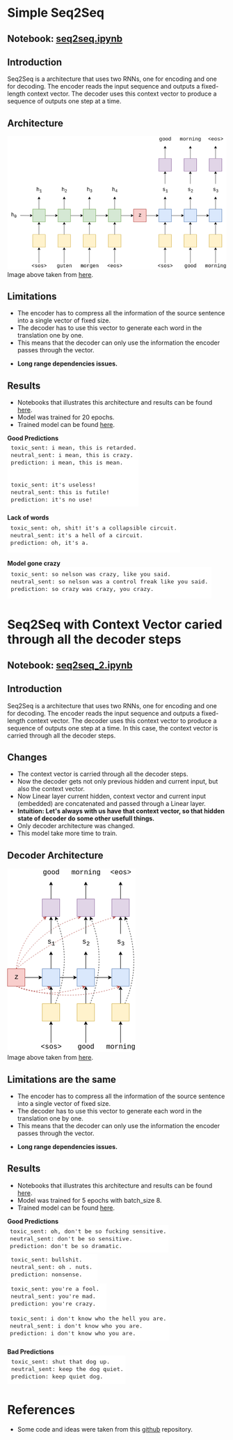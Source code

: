 # Simple Seq2Seq 

## Notebook: [seq2seq.ipynb](../notebooks/seq2seq.ipynb)

## Introduction
Seq2Seq is a architecture that uses two RNNs, one for encoding and one for decoding. The encoder reads the input sequence and outputs a fixed-length context vector. The decoder uses this context vector to produce a sequence of outputs one step at a time.

## Architecture
![Alt text](./figures/seq2seq1.png) <br>
Image above taken from [here](https://raw.githubusercontent.com/bentrevett/pytorch-seq2seq/49df8404d938a6edbf729876405558cc2c2b3013//assets/seq2seq1.png).

## Limitations
- The encoder has to compress all the information of the source sentence into a single vector of fixed size.
- The decoder has to use this vector to generate each word in the translation one by one.
- This means that the decoder can only use the information the encoder passes through the vector.

* **Long range dependencies issues.**

## Results
- Notebooks that illustrates this architecture and results can be found [here](../notebooks/seq2seq.ipynb).
- Model was trained for 20 epochs.
- Trained model can be found [here](../models/seq2seq.pt).

**Good Predictions** <br>
    ![Alt text](./figures/seq2seq1.1.png)

**Lack of words** <br>
    ![Alt text](./figures/seq2seq1.2.png)

**Model gone crazy** <br>
    ![Alt text](./figures/seq2seq1.3.png)

# Seq2Seq with Context Vector caried through all the decoder steps

## Notebook: [seq2seq_2.ipynb](../notebooks/seq2seq_2.ipynb)

## Introduction
Seq2Seq is a architecture that uses two RNNs, one for encoding and one for decoding. The encoder reads the input sequence and outputs a fixed-length context vector. The decoder uses this context vector to produce a sequence of outputs one step at a time. In this case, the context vector is carried through all the decoder steps.

## Changes
- The context vector is carried through all the decoder steps.
- Now the decoder gets not only previous hidden and current input, but also the context vector.
- Now Linear layer current hidden, context vector and current input (embedded) are concatenated and passed through a Linear layer.
- **Intuition: Let's always with us have that context vector, so that hidden state of decoder do some other usefull things.**
- Only decoder architecture was changed.
- This model take more time to train.

## Decoder Architecture
![Alt text](./figures/seq2seq2.png) <br>
Image above taken from [here](https://raw.githubusercontent.com/bentrevett/pytorch-seq2seq/49df8404d938a6edbf729876405558cc2c2b3013//assets/seq2seq6.png).

## Limitations are the same
- The encoder has to compress all the information of the source sentence into a single vector of fixed size.
- The decoder has to use this vector to generate each word in the translation one by one.
- This means that the decoder can only use the information the encoder passes through the vector.

* **Long range dependencies issues.**

## Results
- Notebooks that illustrates this architecture and results can be found [here](../notebooks/seq2seq_2.ipynb).
- Model was trained for 5 epochs with batch_size 8.
- Trained model can be found [here](../models/seq2seq2.pt).

**Good Predictions** <br>
![Alt text](./figures/seq2seq2.1.png) <br>
![Alt text](./figures/seq2seq2.2.png) <br>
![Alt text](./figures/seq2seq2.3.png) <br>
![Alt text](./figures/seq2seq2.4.png) <br>

**Bad Predictions** <br>
![Alt text](./figures/seq2seq2.5.png)


# References
- Some code and ideas were taken from this [github](https://github.com/bentrevett/pytorch-seq2seq) repository.